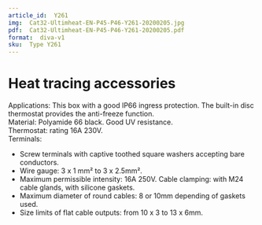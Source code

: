 ```yaml
---
article_id:  Y261
img:  Cat32-Ultimheat-EN-P45-P46-Y261-20200205.jpg
pdf:  Cat32-Ultimheat-EN-P45-P46-Y261-20200205.pdf
format:  diva-v1
sku:  Type Y261
---
```


# Heat tracing accessories

Applications: This box with a good IP66 ingress protection. The built-in disc thermostat provides the anti-freeze function.   
Material: Polyamide 66 black. Good UV resistance.  
Thermostat: rating 16A 230V.  
Terminals:
- Screw terminals with captive toothed square washers accepting bare conductors.
- Wire gauge: 3 x 1 mm² to 3 x 2.5mm².
- Maximum permissible intensity: 16A 250V.
Cable clamping: with M24 cable glands, with silicone gaskets.  
- Maximum diameter of round cables: 8 or 10mm depending of gaskets used.
- Size limits of flat cable outputs: from 10 x 3 to 13 x 6mm.
